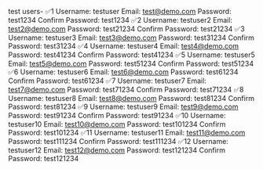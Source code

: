 <!-- ✅ 🏢 AUTH MODULE SCOPED VIEWS -->

test users-
✅1
Username: testuser
Email: test@demo.com
Password: test1234
Confirm Password: test1234
✅2
Username: testuser2
Email: test2@demo.com
Password: test21234
Confirm Password: test21234
✅3
Username: testuser3
Email: test3@demo.com
Password: test31234
Confirm Password: test31234
✅4
Username: testuser4
Email: test4@demo.com
Password: test41234
Confirm Password: test41234
✅5
Username: testuser5
Email: test5@demo.com
Password: test51234
Confirm Password: test51234
✅6
Username: testuser6
Email: test6@demo.com
Password: test61234
Confirm Password: test61234
✅7
Username: testuser7
Email: test7@demo.com
Password: test71234
Confirm Password: test71234
✅8
Username: testuser8
Email: test8@demo.com
Password: test81234
Confirm Password: test81234
✅9
Username: testuser9
Email: test9@demo.com
Password: test91234
Confirm Password: test91234
✅10
Username: testuser10
Email: test10@demo.com
Password: test101234
Confirm Password: test101234
✅11
Username: testuser11
Email: test11@demo.com
Password: test111234
Confirm Password: test111234
✅12
Username: testuser12
Email: test12@demo.com
Password: test121234
Confirm Password: test121234
